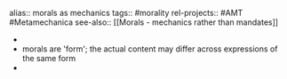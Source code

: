 alias:: morals as mechanics
tags:: #morality 
rel-projects:: #AMT #Metamechanica 
see-also:: [[Morals - mechanics rather than mandates]]

-
- morals are 'form'; the actual content may differ across expressions of the same form
-